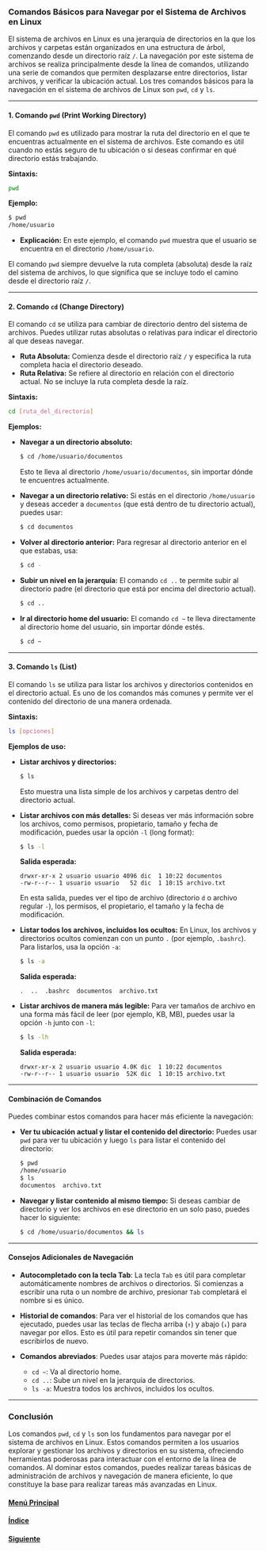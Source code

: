 ### **Comandos Básicos para Navegar por el Sistema de Archivos en Linux**

El sistema de archivos en Linux es una jerarquía de directorios en la que los archivos y carpetas están organizados en una estructura de árbol, comenzando desde un directorio raíz `/`. La navegación por este sistema de archivos se realiza principalmente desde la línea de comandos, utilizando una serie de comandos que permiten desplazarse entre directorios, listar archivos, y verificar la ubicación actual. Los tres comandos básicos para la navegación en el sistema de archivos de Linux son `pwd`, `cd` y `ls`.

---

#### **1. Comando `pwd` (Print Working Directory)**

El comando `pwd` es utilizado para mostrar la ruta del directorio en el que te encuentras actualmente en el sistema de archivos. Este comando es útil cuando no estás seguro de tu ubicación o si deseas confirmar en qué directorio estás trabajando.

**Sintaxis:**
```bash
pwd
```

**Ejemplo:**
```bash
$ pwd
/home/usuario
```
- **Explicación:** En este ejemplo, el comando `pwd` muestra que el usuario se encuentra en el directorio `/home/usuario`.

El comando `pwd` siempre devuelve la ruta completa (absoluta) desde la raíz del sistema de archivos, lo que significa que se incluye todo el camino desde el directorio raíz `/`.

---

#### **2. Comando `cd` (Change Directory)**

El comando `cd` se utiliza para cambiar de directorio dentro del sistema de archivos. Puedes utilizar rutas absolutas o relativas para indicar el directorio al que deseas navegar. 

- **Ruta Absoluta:** Comienza desde el directorio raíz `/` y especifica la ruta completa hacia el directorio deseado.
- **Ruta Relativa:** Se refiere al directorio en relación con el directorio actual. No se incluye la ruta completa desde la raíz.

**Sintaxis:**
```bash
cd [ruta_del_directorio]
```

**Ejemplos:**

- **Navegar a un directorio absoluto:**
  ```bash
  $ cd /home/usuario/documentos
  ```

  Esto te lleva al directorio `/home/usuario/documentos`, sin importar dónde te encuentres actualmente.

- **Navegar a un directorio relativo:**
  Si estás en el directorio `/home/usuario` y deseas acceder a `documentos` (que está dentro de tu directorio actual), puedes usar:
  ```bash
  $ cd documentos
  ```

- **Volver al directorio anterior:**
  Para regresar al directorio anterior en el que estabas, usa:
  ```bash
  $ cd -
  ```

- **Subir un nivel en la jerarquía:**
  El comando `cd ..` te permite subir al directorio padre (el directorio que está por encima del directorio actual).
  ```bash
  $ cd ..
  ```

- **Ir al directorio home del usuario:**
  El comando `cd ~` te lleva directamente al directorio home del usuario, sin importar dónde estés.
  ```bash
  $ cd ~
  ```

---

#### **3. Comando `ls` (List)**

El comando `ls` se utiliza para listar los archivos y directorios contenidos en el directorio actual. Es uno de los comandos más comunes y permite ver el contenido del directorio de una manera ordenada.

**Sintaxis:**
```bash
ls [opciones]
```

**Ejemplos de uso:**

- **Listar archivos y directorios:**
  ```bash
  $ ls
  ```
  Esto muestra una lista simple de los archivos y carpetas dentro del directorio actual.

- **Listar archivos con más detalles:**
  Si deseas ver más información sobre los archivos, como permisos, propietario, tamaño y fecha de modificación, puedes usar la opción `-l` (long format):
  ```bash
  $ ls -l
  ```

  **Salida esperada:**
  ```
  drwxr-xr-x 2 usuario usuario 4096 dic  1 10:22 documentos
  -rw-r--r-- 1 usuario usuario   52 dic  1 10:15 archivo.txt
  ```

  En esta salida, puedes ver el tipo de archivo (directorio `d` o archivo regular `-`), los permisos, el propietario, el tamaño y la fecha de modificación.

- **Listar todos los archivos, incluidos los ocultos:**
  En Linux, los archivos y directorios ocultos comienzan con un punto `.` (por ejemplo, `.bashrc`). Para listarlos, usa la opción `-a`:
  ```bash
  $ ls -a
  ```

  **Salida esperada:**
  ```
  .  ..  .bashrc  documentos  archivo.txt
  ```

- **Listar archivos de manera más legible:**
  Para ver tamaños de archivo en una forma más fácil de leer (por ejemplo, KB, MB), puedes usar la opción `-h` junto con `-l`:
  ```bash
  $ ls -lh
  ```

  **Salida esperada:**
  ```
  drwxr-xr-x 2 usuario usuario 4.0K dic  1 10:22 documentos
  -rw-r--r-- 1 usuario usuario  52K dic  1 10:15 archivo.txt
  ```

---

#### **Combinación de Comandos**

Puedes combinar estos comandos para hacer más eficiente la navegación:

- **Ver tu ubicación actual y listar el contenido del directorio:**
  Puedes usar `pwd` para ver tu ubicación y luego `ls` para listar el contenido del directorio:
  ```bash
  $ pwd
  /home/usuario
  $ ls
  documentos  archivo.txt
  ```

- **Navegar y listar contenido al mismo tiempo:**
  Si deseas cambiar de directorio y ver los archivos en ese directorio en un solo paso, puedes hacer lo siguiente:
  ```bash
  $ cd /home/usuario/documentos && ls
  ```

---

#### **Consejos Adicionales de Navegación**

- **Autocompletado con la tecla Tab**: La tecla `Tab` es útil para completar automáticamente nombres de archivos o directorios. Si comienzas a escribir una ruta o un nombre de archivo, presionar `Tab` completará el nombre si es único.
  
- **Historial de comandos**: Para ver el historial de los comandos que has ejecutado, puedes usar las teclas de flecha arriba (`↑`) y abajo (`↓`) para navegar por ellos. Esto es útil para repetir comandos sin tener que escribirlos de nuevo.

- **Comandos abreviados**: Puedes usar atajos para moverte más rápido:
  - `cd ~`: Va al directorio home.
  - `cd ..`: Sube un nivel en la jerarquía de directorios.
  - `ls -a`: Muestra todos los archivos, incluidos los ocultos.

---

### **Conclusión**

Los comandos `pwd`, `cd` y `ls` son los fundamentos para navegar por el sistema de archivos en Linux. Estos comandos permiten a los usuarios explorar y gestionar los archivos y directorios en su sistema, ofreciendo herramientas poderosas para interactuar con el entorno de la línea de comandos. Al dominar estos comandos, puedes realizar tareas básicas de administración de archivos y navegación de manera eficiente, lo que constituye la base para realizar tareas más avanzadas en Linux.

#### [Menú Principal](../../index.md)
#### [Índice](./index.md)
#### [Siguiente](./03_ejerciciolinux.md)